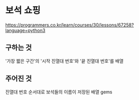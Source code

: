 # 보석 쇼핑
https://programmers.co.kr/learn/courses/30/lessons/67258?language=python3
## 구하는 것
'가장 짧은 구간'의 '시작 진열대 번호'와 '끝 진열대 번호'를 배열
## 주어진 것
진열대 번호 순서대로 보석들의 이름이 저장된 배열 gems